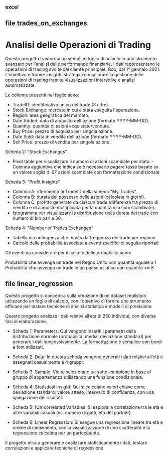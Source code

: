 ### excel
## file trades_on_exchanges
# Analisi delle Operazioni di Trading
Questo progetto trasforma un semplice foglio di calcolo in uno strumento avanzato per l'analisi delle performance finanziarie. I dati rappresentano le operazioni di trading svolte dal cliente principale, Bob, dal 1° gennaio 2021. L'obiettivo è fornire insights strategici e migliorare la gestione delle operazioni di trading tramite visualizzazioni interattive e analisi automatizzate.

Le colonne presenti nel foglio sono:

- TradeID: identificativo unico del trade (8 cifre).
- Stock Exchange: mercato in cui è stata eseguita l'operazione.
- Region: area geografica del mercato.
- Date Added: data di acquisto dell'azione (formato YYYY-MM-DD).
- Quantity: quantità di azioni acquistate/vendute.
- Buy Price: prezzo di acquisto per singola azione.
- Date Sold: data di vendita dell'azione (formato YYYY-MM-DD).
- Sell Price: prezzo di vendita per singola azione.

Scheda 2: "Stock Exchanges"

 - Pivot table per visualizzare il numero di azioni scambiate per stato. - Colonna aggiuntiva che indica se è necessario pagare tasse basate su un valore soglia di 67 azioni scambiate con formattazione condizionale

Scheda 3: "Profit Insights"

- Colonna A: riferimento ai TradeID della scheda "My Trades". 
- Colonna B: durata del possesso delle azioni (calcolata in giorni). 
- Colonna C: profitto generato da ciascun trade (differenza tra prezzo di vendita e di acquisto moltiplicata per la quantità di azioni scambiate). 
- Istogramma per visualizzare la distribuzione della durata dei trade con numero di bin pari a 30. 

Scheda 4: "Number of Trades Exchanged"

- Tabella di contingenza che mostra la frequenza dei trade per regione. 
- Calcolo delle probabilità associate a eventi specifici di seguito riportati

Gli eventi da considerare per il calcolo delle probabilità sono:

Probabilità che avvenga un trade nel Regno Unito con quantità uguale a 1
Probabilità che avvenga un trade in un paese asiatico con quantità <= 8

## file linear_regression

Questo progetto si concentra sulla creazione di un dataset realistico utilizzando un foglio di calcolo, con l'obiettivo di fornire uno strumento efficace per testare tecniche di analisi statistica e modelli di previsione.

Questo progetto analizza i dati relativi all’età di 250 individui, con diverse fasi di elaborazione.

- Scheda 1: Parameters: Qui vengono inseriti i parametri della distribuzione normale (probabilità, media, deviazione standard) per generare i dati successivamente. La formattazione è semplice con bordi e font stilizzati.

- Scheda 2: Data: In questa scheda vengono generati i dati relativi all’età e assegnati casualmente a 4 gruppi.

- Scheda 3: Sample: Viene selezionato un sotto-campione in base al gruppo di appartenenza utilizzando una funzione condizionale.

- Scheda 4: Statistical Insight: Qui si calcolano valori chiave come deviazione standard, valore atteso, intervallo di confidenza, con una spiegazione dei risultati.

- Scheda 5: (Un)correlated Variables: Si esplora la correlazione tra le età e altre variabili casuali (es. numero di gatti, età del partner).

- Scheda 6: Linear Regression: Si esegue una regressione lineare tra età e ordine di censimento, con la visualizzazione di uno scatterplot e la regressione calcolata per un partecipante.

Il progetto mira a generare e analizzare statisticamente i dati, testare correlazioni e applicare tecniche di regressione.